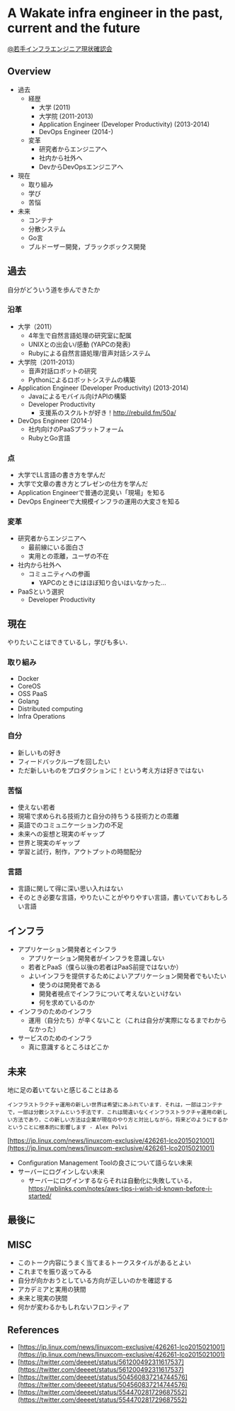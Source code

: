 # A Wakate infra engineer in the past, current and the future

[@若手インフラエンジニア現状確認会](https://twitter.com/hfm/status/558268064941088771)

## Overview

- 過去
    - 経歴
        - 大学 (2011)
        - 大学院 (2011-2013)
        - Application Engineer (Developer Productivity) (2013-2014)
        - DevOps Engineer (2014-)
    - 変革
        - 研究者からエンジニアへ
        - 社内から社外へ
        - DevからDevOpsエンジニアへ
- 現在
    - 取り組み
    - 学び
    - 苦悩
- 未来
     - コンテナ
     - 分散システム
     - Go言
     - ブルドーザー開発，ブラックボックス開発

## 過去

自分がどういう道を歩んできたか

### 沿革

- 大学（2011）
    - 4年生で自然言語処理の研究室に配属
    - UNIXとの出会い/感動 (YAPCの発表)
    - Rubyによる自然言語処理/音声対話システム
- 大学院（2011-2013）
    - 音声対話ロボットの研究
    - Pythonによるロボットシステムの構築
- Application Engineer (Developer Productivity) (2013-2014)
    - Javaによるモバイル向けAPIの構築
    - Developer Productivity
        - 支援系のスクルトが好き！http://rebuild.fm/50a/
- DevOps Engineer (2014-)    
    - 社内向けのPaaSプラットフォーム
    - RubyとGo言語

### 点

- 大学でLL言語の書き方を学んだ
- 大学で文章の書き方とプレゼンの仕方を学んだ
- Application Engineerで普通の泥臭い「現場」を知る
- DevOps Engineerで大規模インフラの運用の大変さを知る

### 変革

- 研究者からエンジニアへ
    - 最前線にいる面白さ
    - 実用との乖離，ユーザの不在
- 社内から社外へ
    - コミュニティへの参画
        - YAPCのときにはほぼ知り合いはいなかった...
- PaaSという選択
    - Developer Productivity

## 現在

やりたいことはできているし，学びも多い．

### 取り組み

- Docker
- CoreOS
- OSS PaaS
- Golang
- Distributed computing
- Infra Operations


### 自分

- 新しいもの好き
- フィードバックループを回したい
- ただ新しいものをプロダクションに！という考え方は好きではない
    
### 苦悩

- 使えない若者
- 現場で求められる技術力と自分の持ちうる技術力との乖離
- 英語でのコミュニケーション力の不足
- 未来への妄想と現実のギャップ        
- 世界と現実のギャップ
- 学習と試行，制作，アウトプットの時間配分

### 言語

- 言語に関して得に深い思い入れはない
- そのとき必要な言語，やりたいことがやりやすい言語，書いていておもしろい言語

## インフラ

- アプリケーション開発者とインフラ
    - アプリケーション開発者がインフラを意識しない
    - 若者とPaaS（僕ら以後の若者はPaaS前提ではないか）
    - よいインフラを提供するためによいアプリケーション開発者でもいたい
        - 使うのは開発者である
        - 開発者視点でインフラについて考えないといけない
        - 何を求めているのか
- インフラのためのインフラ
    - 運用（自分たち）が辛くないこと（これは自分が実際になるまでわからなかった） 
- サービスのためのインフラ
    - 真に意識するところはどこか

## 未来

地に足の着いてないと感じることはある

```
インフラストラクチャ運用の新しい世界は希望にあふれています．それは，一部はコンテナで，一部は分散システムという手法です．これは間違いなくインフラストラクチャ運用の新しい方法であり，この新しい方法は企業が現在のやり方と対比しながら，将来どのようにするかということに根本的に影響します - Alex Polvi
```

[https://jp.linux.com/news/linuxcom-exclusive/426261-lco2015021001](https://jp.linux.com/news/linuxcom-exclusive/426261-lco2015021001)

- Configuration Management Toolの良さについて語らない未来
- サーバーにログインしない未来
    - サーバーにログインするならそれは自動化に失敗している，https://wblinks.com/notes/aws-tips-i-wish-id-known-before-i-started/


## 最後に


## MISC

- このトーク内容にうまく当てまるトークスタイルがあるとよい
- これまでを振り返ってみる
- 自分が向かおうとしている方向が正しいのかを確認する
- アカデミアと実用の狭間
- 未来と現実の狭間
- 何かが変わるかもしれないフロンティア


## References

- [https://jp.linux.com/news/linuxcom-exclusive/426261-lco2015021001](https://jp.linux.com/news/linuxcom-exclusive/426261-lco2015021001)
- [https://twitter.com/deeeet/status/561200492311617537](https://twitter.com/deeeet/status/561200492311617537)
- [https://twitter.com/deeeet/status/504560837214744576](https://twitter.com/deeeet/status/504560837214744576)
- [https://twitter.com/deeeet/status/554470281729687552](https://twitter.com/deeeet/status/554470281729687552)
